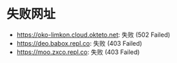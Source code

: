 # 失败网址
- https://oko-limkon.cloud.okteto.net: 失败 (502
Failed)
- https://deo.babox.repl.co: 失败 (403
Failed)
- https://moo.zxco.repl.co: 失败 (403
Failed)
